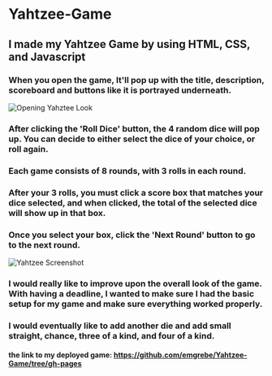 # Yahtzee-Game

## I made my Yahtzee Game by using HTML, CSS, and Javascript

### When you open the game, It'll pop up with the title, description, scoreboard and buttons like it is portrayed underneath.
![Opening Yahztee Look](https://i.imgur.com/XJs6hbT.jpg)

### After clicking the 'Roll Dice' button, the 4 random dice will pop up. You can decide to either select the dice of your choice, or roll again.
### Each game consists of 8 rounds, with 3 rolls in each round.
### After your 3 rolls, you must click a score box that matches your dice selected, and when clicked, the total of the selected dice will show up in that box.
### Once you select your box, click the 'Next Round' button to go to the next round.
![Yahtzee Screenshot](https://i.imgur.com/kuciLuZ.jpg)

### I would really like to improve upon the overall look of the game. With having a deadline, I wanted to make sure I had the basic setup for my game and make sure everything worked properly. 
### I would eventually like to add another die and add small straight, chance, three of a kind, and four of a kind.

#### the link to my deployed game: https://github.com/emgrebe/Yahtzee-Game/tree/gh-pages

